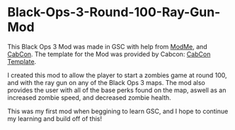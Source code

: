 # Black-Ops-3-Round-100-Ray-Gun-Mod

This Black Ops 3 Mod was made in GSC with help from [ModMe](https://wiki.modme.co/wiki/Game-Support-_-Black-Ops-3.html), and [CabCon](https://cabconmodding.com/#google_vignette). The template for the Mod was provided by Cabcon: [CabCon Template](https://www.youtube.com/watch?v=XpI8FPw0IzI).

I created this mod to allow the player to start a zombies game at round 100, and with the ray gun on any of the Black Ops 3 maps. The mod also provides the user with all of the base perks found on the map, aswell as an increased zombie speed, and decreased zombie health. 

This was my first mod when beggining to learn GSC, and I hope to continue my learning and build off of this!
